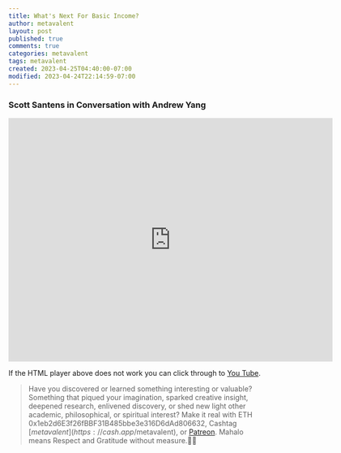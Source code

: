 ```yaml
---
title: What's Next For Basic Income?
author: metavalent
layout: post
published: true
comments: true
categories: metavalent
tags: metavalent
created: 2023-04-25T04:40:00-07:00
modified: 2023-04-24T22:14:59-07:00
---
```


### Scott Santens in Conversation with Andrew Yang

<p></p>
<iframe id="ytplayer" type="text/html loading="lazy" width="640" height="480"
  src="https://www.youtube.com/embed/p0AtC3QKtJM?autoplay=1"
  frameborder="0"></iframe>
<p></p>

If the HTML player above does not work you can click through to [You Tube](https://youtu.be/p0AtC3QKtJM).

> Have you discovered or learned something interesting or valuable? Something that piqued your imagination, sparked creative insight, deepened research, enlivened discovery, or shed new light other academic, philosophical, or spiritual interest? Make it real with ETH 0x1eb2d6E3f26fBBF31B485bbe3e316D6dAd806632, Cashtag [$metavalent](https://cash.app/$metavalent), or [Patreon](https://patreon.com/metavalent). Mahalo means Respect and Gratitude without measure.🙏🏼
